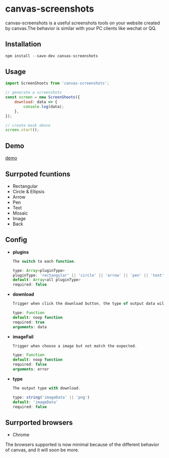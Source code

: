 # canvas-screenshots

canvas-screenshots is a useful screenshots tools on your website created by canvas.The behavior is similar with your PC clients like wechat or QQ.

## Installation

```js
npm install --save-dev canvas-screenshots
```

## Usage

```js
import ScreenShoots from 'canvas-screenshots';

// generate a screenshots
const screen = new ScreenShoots({
    download: data => {
        console.log(data);
    },
});

// create mask above
screen.start();
```

## Demo

[demo](https://luobata.github.io/canvas-screenshots/test.html)

## Surrpoted fcuntions

*   Rectangular
*   Circle & Ellipsis
*   Arrow
*   Pen
*   Text
*   Mosaic
*   Image
*   Back

## Config

*   **plugins**

    ```js
    The switch to each function.

    type: Array<pluginType>
    pluginType: 'rectangular' || 'circle' || 'arrow' || 'pen' || 'text' || 'mosaic' || 'image' || 'back'
    default: Array<all pluginType>
    required: false
    ```

*   **download**

    ```js
    Trigger when click the download button, the type of output data will be decided by config type.

    type: Function
    default: noop function
    required: true
    arguments: data
    ```

*   **imageFail**

    ```js
    Trigger when choose a image but not match the expected.

    type: Function
    default: noop function
    required: false
    arguments: error
    ```

*   **type**

    ```js
    The output type with download.

    type: string('imageData' || 'png')
    default: 'imageData'
    required: false
    ```

## Surrported browsers

*   Chrome

The browsers supported is now minimal because of the different behavior of canvas, and it will soon be more.
